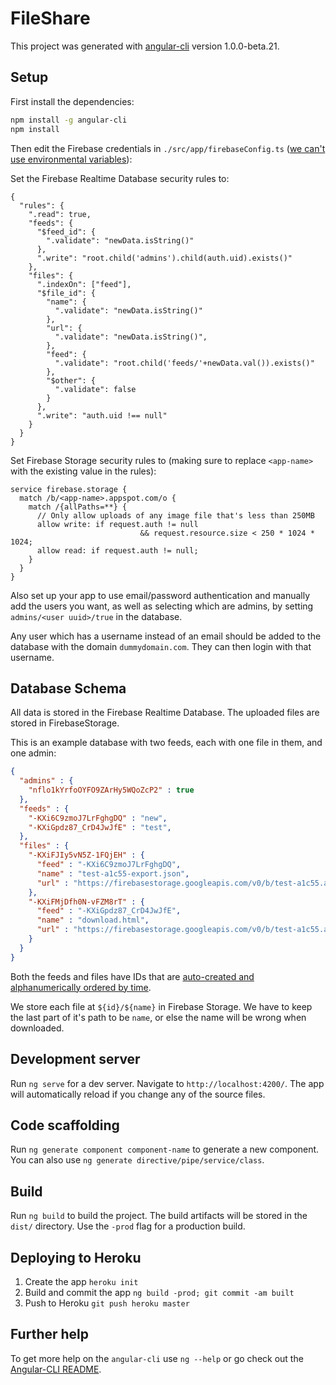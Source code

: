 # FileShare

This project was generated with [angular-cli](https://github.com/angular/angular-cli) version 1.0.0-beta.21.

## Setup

First install the dependencies:

```bash
npm install -g angular-cli
npm install
```


Then edit the Firebase credentials in `./src/app/firebaseConfig.ts`
([we can't use environmental variables](https://github.com/angular/angular-cli/issues/2625#issuecomment-253868675)):


Set the Firebase Realtime Database security rules to:

```
{
  "rules": {
    ".read": true,
    "feeds": {
      "$feed_id": {
      	".validate": "newData.isString()"
      },
      ".write": "root.child('admins').child(auth.uid).exists()"
    },
    "files": {
      ".indexOn": ["feed"],
      "$file_id": {
        "name": {
          ".validate": "newData.isString()"
        },
        "url": {
          ".validate": "newData.isString()",
        },
        "feed": {
          ".validate": "root.child('feeds/'+newData.val()).exists()"
        },
        "$other": {
          ".validate": false
        }
      },
      ".write": "auth.uid !== null"
    }
  }
}
```

Set Firebase Storage security rules to (making sure to replace
  `<app-name>` with the existing value in the rules):

```
service firebase.storage {
  match /b/<app-name>.appspot.com/o {
    match /{allPaths=**} {
      // Only allow uploads of any image file that's less than 250MB
      allow write: if request.auth != null
      						 && request.resource.size < 250 * 1024 * 1024;
      allow read: if request.auth != null;
    }
  }
}
```

Also set up your app to use email/password authentication and manually
add the users you want, as well as selecting which are admins, by setting
`admins/<user uuid>/true` in the database.

Any user which has a username instead of an email should be added to the
database with the domain `dummydomain.com`. They can then login
with that username.

## Database Schema
All data is stored in the Firebase Realtime Database. The uploaded files
are stored in FirebaseStorage.

This is an example database with two feeds, each with one file in them,
and one admin:

```json
{
  "admins" : {
    "nflo1kYrfoOYFO9ZArHy5WQoZcP2" : true
  },
  "feeds" : {
    "-KXi6C9zmoJ7LrFghgDQ" : "new",
    "-KXiGpdz87_CrD4JwJfE" : "test",
  },
  "files" : {
    "-KXiFJIy5vN5Z-1FQjEH" : {
      "feed" : "-KXi6C9zmoJ7LrFghgDQ",
      "name" : "test-a1c55-export.json",
      "url" : "https://firebasestorage.googleapis.com/v0/b/test-a1c55.appspot.com/o/-KXiFJIy5vN5Z-1FQjEH%2Ftest-a1c55-export.json?alt=media&token=0879984e-2179-4b71-9e57-c18f4e72f2b1"
    },
    "-KXiFMjDfh0N-vFZM8rT" : {
      "feed" : "-KXiGpdz87_CrD4JwJfE",
      "name" : "download.html",
      "url" : "https://firebasestorage.googleapis.com/v0/b/test-a1c55.appspot.com/o/-KXiFMjDfh0N-vFZM8rT%2Fdownload.html?alt=media&token=779902bf-6d3b-41d5-9cd8-c823351a8b8b"
    }
  }
}
```

Both the feeds and files have IDs that are [auto-created and alphanumerically
ordered by time](https://firebase.googleblog.com/2014/04/best-practices-arrays-in-firebase.html#using-push-to-create-unique-ids).

We store each file at `${id}/${name}` in Firebase Storage. We have to keep the
last part of it's path to be `name`, or else the name will be wrong when downloaded.

## Development server
Run `ng serve` for a dev server. Navigate to `http://localhost:4200/`. The app will automatically reload if you change any of the source files.

## Code scaffolding

Run `ng generate component component-name` to generate a new component. You can also use `ng generate directive/pipe/service/class`.

## Build

Run `ng build` to build the project. The build artifacts will be stored in the `dist/` directory. Use the `-prod` flag for a production build.

<!-- ## Running unit tests

Run `ng test` to execute the unit tests via [Karma](https://karma-runner.github.io).

## Running end-to-end tests

Run `ng e2e` to execute the end-to-end tests via [Protractor](http://www.protractortest.org/).
Before running the tests make sure you are serving the app via `ng serve`. -->

## Deploying to Heroku

1. Create the app `heroku init`
2. Build and commit the app `ng build -prod; git commit -am built`
3. Push to Heroku `git push heroku master`

## Further help

To get more help on the `angular-cli` use `ng --help` or go check out the [Angular-CLI README](https://github.com/angular/angular-cli/blob/master/README.md).
